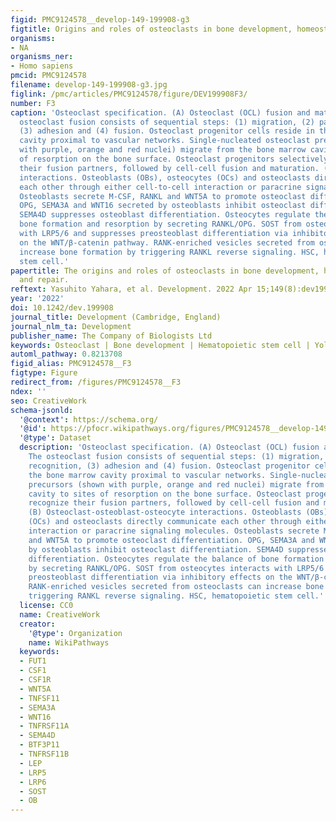 ```yaml
---
figid: PMC9124578__develop-149-199908-g3
figtitle: Origins and roles of osteoclasts in bone development, homeostasis and repair
organisms:
- NA
organisms_ner:
- Homo sapiens
pmcid: PMC9124578
filename: develop-149-199908-g3.jpg
figlink: /pmc/articles/PMC9124578/figure/DEV199908F3/
number: F3
caption: 'Osteoclast specification. (A) Osteoclast (OCL) fusion and maturation. The
  osteoclast fusion consists of sequential steps: (1) migration, (2) partner recognition,
  (3) adhesion and (4) fusion. Osteoclast progenitor cells reside in the bone marrow
  cavity proximal to vascular networks. Single-nucleated osteoclast precursors (shown
  with purple, orange and red nuclei) migrate from the bone marrow cavity to sites
  of resorption on the bone surface. Osteoclast progenitors selectively recognize
  their fusion partners, followed by cell-cell fusion and maturation. (B) Osteoclast-osteoblast-osteocyte
  interactions. Osteoblasts (OBs), osteocytes (OCs) and osteoclasts directly communicate
  each other through either cell-to-cell interaction or paracrine signaling molecules.
  Osteoblasts secrete M-CSF, RANKL and WNT5A to promote osteoclast differentiation.
  OPG, SEMA3A and WNT16 secreted by osteoblasts inhibit osteoclast differentiation.
  SEMA4D suppresses osteoblast differentiation. Osteocytes regulate the balance of
  bone formation and resorption by secreting RANKL/OPG. SOST from osteocytes interacts
  with LRP5/6 and suppresses preosteoblast differentiation via inhibitory effects
  on the WNT/β-catenin pathway. RANK-enriched vesicles secreted from osteoclasts can
  increase bone formation by triggering RANKL reverse signaling. HSC, hematopoietic
  stem cell.'
papertitle: The origins and roles of osteoclasts in bone development, homeostasis
  and repair.
reftext: Yasuhito Yahara, et al. Development. 2022 Apr 15;149(8):dev199908.
year: '2022'
doi: 10.1242/dev.199908
journal_title: Development (Cambridge, England)
journal_nlm_ta: Development
publisher_name: The Company of Biologists Ltd
keywords: Osteoclast | Bone development | Hematopoietic stem cell | Yolk sac
automl_pathway: 0.8213708
figid_alias: PMC9124578__F3
figtype: Figure
redirect_from: /figures/PMC9124578__F3
ndex: ''
seo: CreativeWork
schema-jsonld:
  '@context': https://schema.org/
  '@id': https://pfocr.wikipathways.org/figures/PMC9124578__develop-149-199908-g3.html
  '@type': Dataset
  description: 'Osteoclast specification. (A) Osteoclast (OCL) fusion and maturation.
    The osteoclast fusion consists of sequential steps: (1) migration, (2) partner
    recognition, (3) adhesion and (4) fusion. Osteoclast progenitor cells reside in
    the bone marrow cavity proximal to vascular networks. Single-nucleated osteoclast
    precursors (shown with purple, orange and red nuclei) migrate from the bone marrow
    cavity to sites of resorption on the bone surface. Osteoclast progenitors selectively
    recognize their fusion partners, followed by cell-cell fusion and maturation.
    (B) Osteoclast-osteoblast-osteocyte interactions. Osteoblasts (OBs), osteocytes
    (OCs) and osteoclasts directly communicate each other through either cell-to-cell
    interaction or paracrine signaling molecules. Osteoblasts secrete M-CSF, RANKL
    and WNT5A to promote osteoclast differentiation. OPG, SEMA3A and WNT16 secreted
    by osteoblasts inhibit osteoclast differentiation. SEMA4D suppresses osteoblast
    differentiation. Osteocytes regulate the balance of bone formation and resorption
    by secreting RANKL/OPG. SOST from osteocytes interacts with LRP5/6 and suppresses
    preosteoblast differentiation via inhibitory effects on the WNT/β-catenin pathway.
    RANK-enriched vesicles secreted from osteoclasts can increase bone formation by
    triggering RANKL reverse signaling. HSC, hematopoietic stem cell.'
  license: CC0
  name: CreativeWork
  creator:
    '@type': Organization
    name: WikiPathways
  keywords:
  - FUT1
  - CSF1
  - CSF1R
  - WNT5A
  - TNFSF11
  - SEMA3A
  - WNT16
  - TNFRSF11A
  - SEMA4D
  - BTF3P11
  - TNFRSF11B
  - LEP
  - LRP5
  - LRP6
  - SOST
  - OB
---
```

